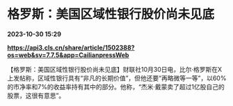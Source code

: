 # 格罗斯：美国区域性银行股价尚未见底

**2023-10-30 15:29**

**https://api3.cls.cn/share/article/1502388?os=web&sv=7.7.5&app=CailianpressWeb**

【格罗斯：美国区域性银行股价尚未见底】财联社10月30日电，比尔·格罗斯在X上发帖称，区域性银行具有“非凡的长期价值”，但他还要“再略微等一等”，以60%的市净率和7%的收益率持有其中的部分。他称，“杰米·戴蒙卖了超过1亿股自己的股票，这很有意思”。